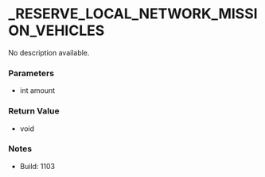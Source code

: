 # _RESERVE_LOCAL_NETWORK_MISSION_VEHICLES

No description available.

### Parameters
* int amount

### Return Value
* void

### Notes
* Build: 1103

